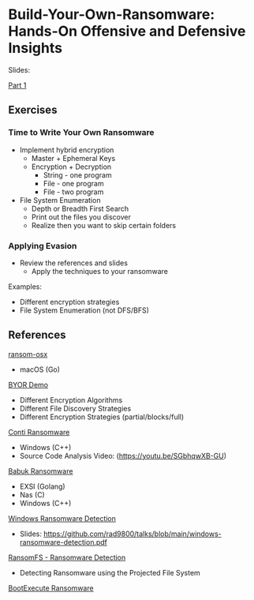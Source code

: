 # Build-Your-Own-Ransomware: Hands-On Offensive and Defensive Insights

Slides:

[Part 1](./slides/BYOR.pdf)

## Exercises

### Time to Write Your Own Ransomware

- Implement hybrid encryption
  - Master + Ephemeral Keys
  - Encryption + Decryption
    - String - one program
    - File - one program
    - File - two program
- File System Enumeration
  - Depth or Breadth First Search
  - Print out the files you discover
  - Realize then you want to skip certain folders

### Applying Evasion

- Review the references and slides
  - Apply the techniques to your ransomware

Examples:

- Different encryption strategies
- File System Enumeration (not DFS/BFS)

## References

[ransom-osx](./ransom-osx/locker/main.go)

- macOS (Go)

[BYOR Demo](./byor/README.md)

- Different Encryption Algorithms
- Different File Discovery Strategies
- Different Encryption Strategies (partial/blocks/full)

[Conti Ransomware](https://github.com/gharty03/Conti-Ransomware)

- Windows (C++)
- Source Code Analysis Video: (https://youtu.be/SGbhqwXB-GU)

[Babuk Ransomware](hhttps://github.com/Hildaboo/BabukRansomwareSourceCode/tree/main)

- EXSI (Golang)
- Nas (C)
- Windows (C++)

[Windows Ransomware Detection](https://youtu.be/5t67BFcC-MQ)

- Slides: https://github.com/rad9800/talks/blob/main/windows-ransomware-detection.pdf

[RansomFS - Ransomware Detection](https://github.com/rad9800/RansomFS)

- Detecting Ransomware using the Projected File System

[BootExecute Ransomware](./bootexecute/README.md)
